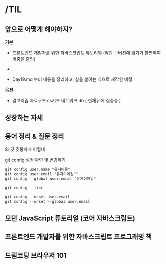 # /TIL

## 앞으로 어떻게 해야하지?

**기본**


+ 프론트엔드 개발자를 위한 자바스크립트 튜토리얼 (약간 구버젼에 읽기가 불편하여 비중을 줄임)

+ [모던 JavaScript 튜토리얼 (기본) ]: https://ko.javascript.info/

+ Day19.md 부터 내용을 정리하고, 살을 붙이는 식으로 제작할 예정.

**옵션**

+ 알고리즘 자료구조 cs기초 네트워크 db ( 현재 js에 집중중.)



## 성장하는 자세



## 용어 정리 & 질문 정리

와 깃 깃똥차게 어렵네

git config 설정 확인 및 변경하기

```tex
git config user.name "유저이름"
git config user.email "유저이메일""
git config --global user.email "유저이메일"

git config --list

git config --unset user.email
git config --unset --global user.email
```



## 모던  JavaScript 튜토리얼 (코어 자바스크립트)




## 프론트엔드 개발자를 위한 자바스크립트 프로그래밍 책



##  드림코딩 브라우저 101

